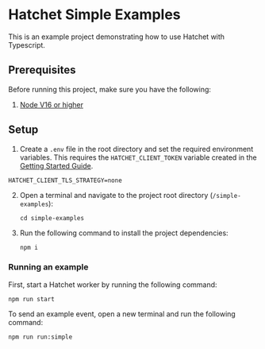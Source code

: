 # Hatchet Simple Examples

This is an example project demonstrating how to use Hatchet with Typescript.


## Prerequisites

Before running this project, make sure you have the following:

1. [Node V16 or higher](https://nodejs.org/en/download)

## Setup

1. Create a `.env` file in the root directory and set the required environment variables. This requires the `HATCHET_CLIENT_TOKEN` variable created in the [Getting Started Guide](https://docs.hatchet.run/home/hatchet-cloud-quickstart).

```
HATCHET_CLIENT_TLS_STRATEGY=none
```

2. Open a terminal and navigate to the project root directory (`/simple-examples`):

   ```shell
   cd simple-examples
   ```

3. Run the following command to install the project dependencies:

   ```shell
   npm i
   ```

### Running an example

First, start a Hatchet worker by running the following command:

```shell
npm run start
```

To send an example event, open a new terminal and run the following command:

```shell
npm run run:simple
```